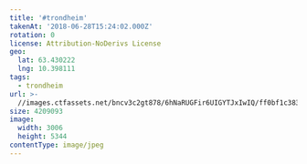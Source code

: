 ```yaml
---
title: '#trondheim'
takenAt: '2018-06-28T15:24:02.000Z'
rotation: 0
license: Attribution-NoDerivs License
geo:
  lat: 63.430222
  lng: 10.398111
tags:
  - trondheim
url: >-
  //images.ctfassets.net/bncv3c2gt878/6hNaRUGFir6UIGYTJxIwIQ/ff0bf1c383e5e6f9fbe7c2084954c7a4/trondheim_42392569204_o
size: 4209093
image:
  width: 3006
  height: 5344
contentType: image/jpeg
---
```


